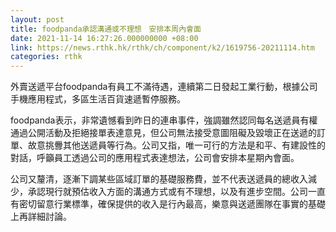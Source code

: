```yaml
---
layout: post
title: foodpanda承認溝通或不理想　安排本周內會面
date: 2021-11-14 16:27:26.000000000 +08:00
link: https://news.rthk.hk/rthk/ch/component/k2/1619756-20211114.htm
categories: rthk
---
```


外賣送遞平台foodpanda有員工不滿待遇，連續第二日發起工業行動，根據公司手機應用程式，多區生活百貨速遞暫停服務。

foodpanda表示，非常遺憾看到昨日的連串事件，強調雖然認同每名送遞員有權通過公開活動及拒絕接單表達意見，但公司無法接受意圖阻礙及毀壞正在送遞的訂單、故意挑釁其他送遞員等行為。公司又指，唯一可行的方法是和平、有建設性的對話，呼籲員工透過公司的應用程式表達想法，公司會安排本星期內會面。

公司又釐清，逐漸下調某些區域訂單的基礎服務費，並不代表送遞員的總收入減少，承認現行就預估收入方面的溝通方式或有不理想，以及有進步空間。公司一直有密切留意行業標準，確保提供的收入是行內最高，樂意與送遞團隊在事實的基礎上再詳細討論。
